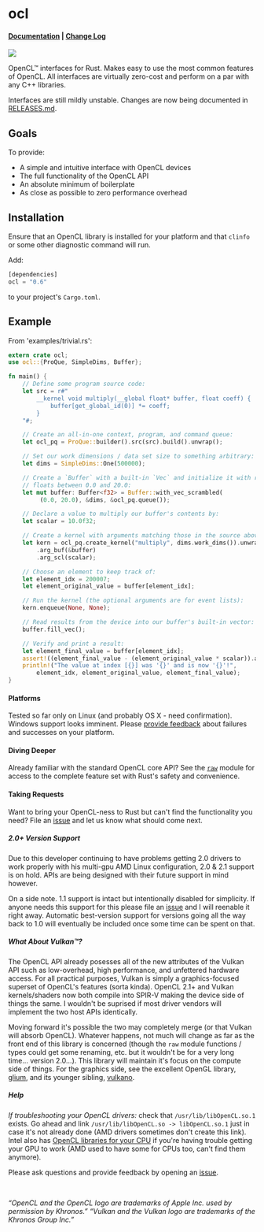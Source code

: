 # ocl

#### [Documentation](http://doc.cogciprocate.com/ocl/) | [Change Log](https://github.com/cogciprocate/ocl/blob/master/RELEASES.md)

[![](http://meritbadge.herokuapp.com/ocl)](https://crates.io/crates/ocl)


OpenCL&trade; interfaces for Rust. Makes easy to use the most common features
of OpenCL. All interfaces are virtually zero-cost and perform on a par with
any C++ libraries.

Interfaces are still mildly unstable. Changes are now being documented in
[RELEASES.md](https://github.com/cogciprocate/ocl/blob/master/RELEASES.md).


## Goals

To provide:
- A simple and intuitive interface with OpenCL devices
- The full functionality of the OpenCL API
- An absolute minimum of boilerplate
- As close as possible to zero performance overhead


## Installation

Ensure that an OpenCL library is installed for your platform and that `clinfo`
or some other diagnostic command will run.

Add:

```rust
[dependencies] 
ocl = "0.6"
```

to your project's `Cargo.toml`.


## Example 

From 'examples/trivial.rs':
```rust
extern crate ocl;
use ocl::{ProQue, SimpleDims, Buffer};

fn main() {
    // Define some program source code:
    let src = r#"
        __kernel void multiply(__global float* buffer, float coeff) {
            buffer[get_global_id(0)] *= coeff;
        }
    "#;

    // Create an all-in-one context, program, and command queue:
    let ocl_pq = ProQue::builder().src(src).build().unwrap();

    // Set our work dimensions / data set size to something arbitrary:
    let dims = SimpleDims::One(500000);

    // Create a `Buffer` with a built-in `Vec` and initialize it with random 
    // floats between 0.0 and 20.0:
    let mut buffer: Buffer<f32> = Buffer::with_vec_scrambled(
         (0.0, 20.0), &dims, &ocl_pq.queue());

    // Declare a value to multiply our buffer's contents by:
    let scalar = 10.0f32;

    // Create a kernel with arguments matching those in the source above:
    let kern = ocl_pq.create_kernel("multiply", dims.work_dims()).unwrap()
        .arg_buf(&buffer)
        .arg_scl(scalar);

    // Choose an element to keep track of:
    let element_idx = 200007;
    let element_original_value = buffer[element_idx];

    // Run the kernel (the optional arguments are for event lists):
    kern.enqueue(None, None);

    // Read results from the device into our buffer's built-in vector:
    buffer.fill_vec();

    // Verify and print a result:
    let element_final_value = buffer[element_idx];
    assert!((element_final_value - (element_original_value * scalar)).abs() < 0.0001);
    println!("The value at index [{}] was '{}' and is now '{}'!", 
        element_idx, element_original_value, element_final_value);
}
```

#### Platforms

Tested so far only on Linux (and probably OS X - need confirmation). Windows
support looks imminent. Please [provide feedback] about failures and successes
on your platform.


#### Diving Deeper

Already familiar with the standard OpenCL core API? See the [`raw`] module for
access to the complete feature set with Rust's safety and convenience.


#### Taking Requests

Want to bring your OpenCL-ness to Rust but can't find the functionality you
need? File an [issue] and let us know what should come next.


##### 2.0+ Version Support

Due to this developer continuing to have problems getting 2.0 drivers to work
properly with his multi-gpu AMD Linux configuration, 2.0 & 2.1 support is on
hold. APIs are being designed with their future support in mind however.

On a side note. 1.1 support is intact but intentionally disabled for
simplicity. If anyone needs this support for this please file an [issue] and I
will reenable it right away. Automatic best-version support for versions going
all the way back to 1.0 will eventually be included once some time can be
spent on that.


##### What About Vulkan&trade;?

The OpenCL API already posesses all of the new attributes of the Vulkan API
such as low-overhead, high performance, and unfettered hardware access. For all
practical purposes, Vulkan is simply a graphics-focused superset of OpenCL's
features (sorta kinda). OpenCL 2.1+ and Vulkan kernels/shaders now both
compile into SPIR-V making the device side of things the same. I wouldn't be
suprised if most driver vendors will implement the two host APIs identically.

Moving forward it's possible the two may completely merge (or that Vulkan will
absorb OpenCL). Whatever happens, not much will change as far as the front end
of this library is concerned (though the `raw` module functions / types could
get some renaming, etc. but it wouldn't be for a very long time... version
2.0...). This library will maintain it's focus on the compute side of things.
For the graphics side, see the excellent OpenGL library, [glium], and its
younger sibling, [vulkano].


##### Help

*If troubleshooting your OpenCL drivers:* check that `/usr/lib/libOpenCL.so.1`
exists. Go ahead and link `/usr/lib/libOpenCL.so -> libOpenCL.so.1` just in
case it's not already done (AMD drivers sometimes don't create this link).  Intel also has [OpenCL libraries for your CPU] if you're having trouble getting your GPU to work (AMD used to have some for CPUs too, can't find them anymore).

Please ask questions and provide feedback by opening an
[issue].

<br/>

*“OpenCL and the OpenCL logo are trademarks of Apple Inc. used by permission
by Khronos.”* *“Vulkan and the Vulkan logo are trademarks of the Khronos Group Inc.”*

[OpenCL libraries for your CPU]: https://software.intel.com/en-us/intel-opencl/download
[AMD]: https://software.intel.com/en-us/intel-opencl/download
[`raw`]: http://docs.cogciprocate.com/ocl/raw/index.html
[issue]: https://github.com/cogciprocate/ocl_rust/issues
[provide feedback]: https://github.com/cogciprocate/ocl_rust/issues
[glium]: https://github.com/tomaka/glium
[vulkano]: https://github.com/tomaka/vulkano/tree/master/vulkano
